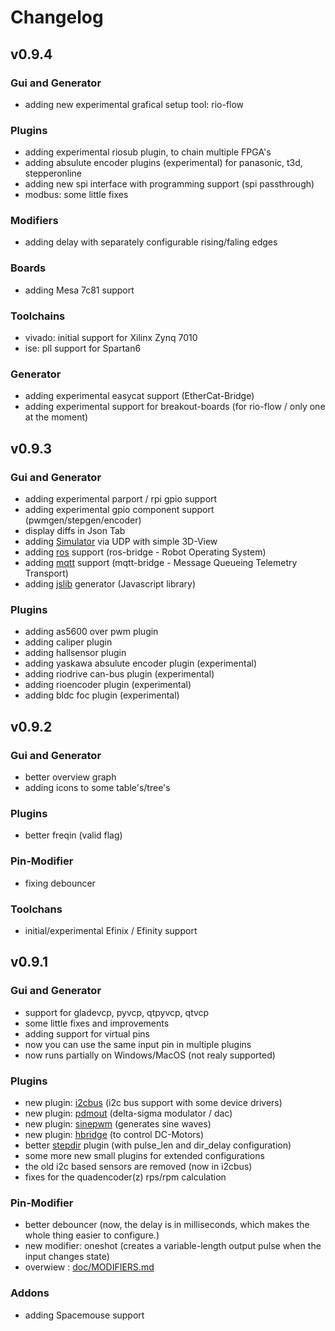 # Changelog

## v0.9.4

### Gui and Generator
* adding new experimental grafical setup tool: rio-flow

### Plugins
* adding experimental riosub plugin, to chain multiple FPGA's
* adding absulute encoder plugins (experimental) for panasonic, t3d, stepperonline
* adding new spi interface with programming support (spi passthrough)
* modbus: some little fixes

### Modifiers
* adding delay with separately configurable rising/faling edges

### Boards
* adding Mesa 7c81 support

### Toolchains
* vivado: initial support for Xilinx Zynq 7010
* ise: pll support for Spartan6

### Generator
* adding experimental easycat support (EtherCat-Bridge)
* adding experimental support for breakout-boards (for rio-flow / only one at the moment)


## v0.9.3

### Gui and Generator
* adding experimental parport / rpi gpio support
* adding experimental gpio component support (pwmgen/stepgen/encoder)
* display diffs in Json Tab
* adding [Simulator](doc/SIMULATION.md) via UDP with simple 3D-View
* adding [ros](doc/ROS.md) support (ros-bridge - Robot Operating System)
* adding [mqtt](doc/MQTT.md) support (mqtt-bridge - Message Queueing Telemetry Transport)
* adding [jslib](doc/JSLIB.md) generator (Javascript library)

### Plugins
* adding as5600 over pwm plugin
* adding caliper plugin
* adding hallsensor plugin
* adding yaskawa absulute encoder plugin (experimental)
* adding riodrive can-bus plugin (experimental)
* adding rioencoder plugin (experimental)
* adding bldc foc plugin (experimental)


## v0.9.2

### Gui and Generator
* better overview graph
* adding icons to some table's/tree's

### Plugins
* better freqin (valid flag)

### Pin-Modifier
* fixing debouncer

### Toolchans
* initial/experimental Efinix / Efinity support


## v0.9.1

### Gui and Generator
* support for gladevcp, pyvcp, qtpyvcp, qtvcp
* some little fixes and improvements
* adding support for virtual pins
* now you can use the same input pin in multiple plugins
* now runs partially on Windows/MacOS (not realy supported)

### Plugins
* new plugin: [i2cbus](riocore/plugins/i2cbus/README.md) (i2c bus support with some device drivers)
* new plugin: [pdmout](riocore/plugins/pdmout/README.md) (delta-sigma modulator / dac)
* new plugin: [sinepwm](riocore/plugins/sinepwm/README.md) (generates sine waves)
* new plugin: [hbridge](riocore/plugins/hbridge/README.md) (to control DC-Motors)
* better [stepdir](riocore/plugins/stepdir/README.md) plugin (with pulse_len and dir_delay configuration)
* some more new small plugins for extended configurations
* the old i2c based sensors are removed (now in i2cbus)
* fixes for the quadencoder(z) rps/rpm calculation

### Pin-Modifier
* better debouncer (now, the delay is in milliseconds, which makes the whole thing easier to configure.)
* new modifier: oneshot (creates a variable-length output pulse when the input changes state)
* overwiew : [doc/MODIFIERS.md](doc/MODIFIERS.md)

### Addons
* adding Spacemouse support
